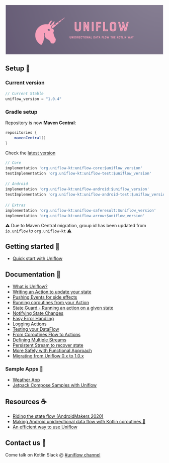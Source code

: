 
![Uniflow logo](./doc/uniflow_header.png)

## Setup 🚀

### Current version

```gradle
// Current Stable
uniflow_version = "1.0.4"
```

### Gradle setup

Repository is now __Maven Central__:

```gradle
repositories {
    mavenCentral()
}
```

Check the [latest version](https://search.maven.org/search?q=org.uniflow-kt)

```gradle
// Core
implementation 'org.uniflow-kt:uniflow-core:$uniflow_version'
testImplementation 'org.uniflow-kt:uniflow-test:$uniflow_version'

// Android
implementation 'org.uniflow-kt:uniflow-android:$uniflow_version'
testImplementation 'org.uniflow-kt:uniflow-android-test:$uniflow_version'

// Extras
implementation 'org.uniflow-kt:uniflow-saferesult:$uniflow_version'
implementation 'org.uniflow-kt:uniflow-arrow:$uniflow_version'
```

⚠️ Due to Maven Central migration, group id has been updated from `io.uniflow` to `org.uniflow-kt` ⚠️

## Getting started 🚀

- [Quick start with Uniflow](doc/start.md)

## Documentation 📖

- [What is Uniflow?](doc/what.md)
- [Writing an Action to update your state](doc/state_action.md)
- [Pushing Events for side effects](doc/events.md)
- [Running coroutines from your Action](doc/coroutines.md)
- [State Guard - Running an action on a given state](doc/state_guard.md)
- [Notifying State Changes](doc/notify_update.md)
- [Easy Error Handling](doc/errors.md)
- [Logging Actions](doc/logging.md)
- [Testing your DataFlow](doc/testing.md)
- [From Coroutines Flow<T> to Actions](doc/flow.md)
- [Defining Multiple Streams](doc/multiple_streams.md)
- [Persistent Stream to recover state](doc/persistent.md)
- [More Safely with Functional Approach](doc/functional.md)
- [Migrating from Uniflow 0.x to 1.0.x](doc/migrating.md)

### Sample Apps 🎉

- [Weather App](https://github.com/uniflow-kt/weatherapp-uniflow)
- [Jetpack Compose Samples with Uniflow](https://github.com/uniflow-kt/compose-samples)

## Resources ☕️

- [Riding the state flow (AndroidMakers 2020)](https://www.youtube.com/watch?v=m6dyIv1rDdo)
- [Making Android unidirectional data flow with Kotlin coroutines 🦄](https://medium.com/@giuliani.arnaud/making-android-unidirectional-data-flow-with-kotlin-coroutines-d69966717b6e)
- [An efficient way to use Uniflow](https://blog.kotlin-academy.com/an-efficient-way-to-use-uniflow-2b41a9785a05?gi=bce973f6a529)

## Contact us 💬

Come talk on Kotlin Slack @ [#uniflow channel](https://kotlinlang.slack.com/?redir=%2Fmessages%2Funiflow) 
